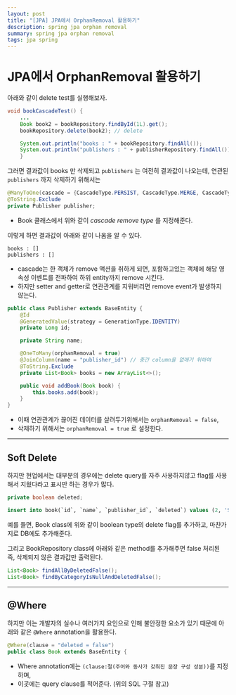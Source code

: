 ```yaml
---
layout: post
title: "[JPA] JPA에서 OrphanRemoval 활용하기"
description: spring jpa orphan removal
summary: spring jpa orphan removal
tags: jpa spring
---
```


# JPA에서 OrphanRemoval 활용하기

아래와 같이 delete test를 실행해보자.

```java
void bookCascadeTest() {
    ...
    Book book2 = bookRepository.findById(1L).get();
    bookRepository.delete(book2); // delete

    System.out.println("books : " + bookRepository.findAll());
    System.out.println("publishers : " + publisherRepository.findAll());
    }
```

그러면 결과값이 books 만 삭제되고 `publishers` 는 여전히 결과값이 나오는데, 연관된 `publishers` 까지 삭제하기 위해서는

```java
@ManyToOne(cascade = {CascadeType.PERSIST, CascadeType.MERGE, CascadeType.REMOVE})
@ToString.Exclude
private Publisher publisher;
```

- Book 클래스에서 위와 같이 *cascade remove type* 를 지정해준다.

이렇게 하면 결과값이 아래와 같이 나옴을 알 수 있다.

```
books : []  
publishers : []
```

- cascade는 한 객체가 remove 액션을 취하게 되면, 포함하고있는 객체에 해당 영속성 이벤트를 전파하여 하위 entity까지 remove 시킨다.
- 하지만 setter and getter로 연관관계를 지워버리면 remove event가 발생하지 않는다.  

```java
public class Publisher extends BaseEntity {
    @Id
    @GeneratedValue(strategy = GenerationType.IDENTITY)
    private Long id;

    private String name;

    @OneToMany(orphanRemoval = true)
    @JoinColumn(name = "publisher_id") // 중간 column을 없애기 위하여
    @ToString.Exclude
    private List<Book> books = new ArrayList<>();

    public void addBook(Book book) {
        this.books.add(book);
    }
}
```

- 이때 연관관계가 끊어진 데이터를 살려두기위해서는 `orphanRemoval = false`,
- 삭제하기 위해서는 `orphanRemoval = true` 로 설정한다.

---

## Soft Delete

하지만 현업에서는 대부분의 경우에는 delete query를 자주 사용하지않고 flag를 사용해서 지웠다라고 표시만 하는 경우가 많다.

```java
private boolean deleted;
```

```sql
insert into book(`id`, `name`, `publisher_id`, `deleted`) values (2, 'Spring Security 초격차 패키지', 1, false);
```

예를 들면, Book class에 위와 같이 boolean type의 delete flag를 추가하고, 마찬가지로 DB에도 추가해준다.

그리고 BookRepository class에 아래와 같은 method를 추가해주면 false 처리된 즉, 삭제되지 않은 결과값만 출력된다.

```java
List<Book> findAllByDeletedFalse();
List<Book> findByCategoryIsNullAndDeletedFalse();
```

---

## @Where

하지만 이는 개발자의 실수나 여러가지 요인으로 인해 불안정한 요소가 있기 때문에 아래와 같은 `@Where` annotation을 활용한다.

```java
@Where(clause = "deleted = false")
public class Book extends BaseEntity {
```

- Where annotation에는 `(clause:절(주어와 동사가 갖춰진 문장 구성 성분))`를 지정하며,
- 이곳에는 query clause를 적어준다. (위의 SQL 구절 참고)
